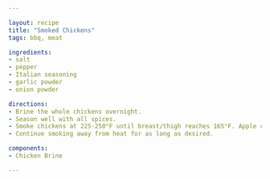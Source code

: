 ```yaml
---

layout: recipe
title: "Smoked Chickens"
tags: bbq, meat

ingredients:
- salt
- pepper
- Italian seasoning
- garlic powder
- onion powder

directions:
- Brine the whole chickens overnight.
- Season well with all spices.
- Smoke chickens at 225-250°F until breast/thigh reaches 165°F. Apple chips work well. Flip and rotate chickens every hour.
- Continue smoking away from heat for as long as desired.

components:
- Chicken Brine

---
```

